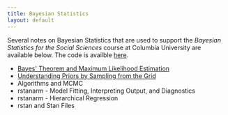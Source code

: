 ```yaml
---
title: Bayesian Statistics
layout: default
---
```


Several notes on Bayesian Statistics that are used to support the *Bayesian Statistics for the Social Sciences* course at Columbia University are available below. The code is availble [here](https://github.com/imadmali/bsss).  

* [Bayes' Theorem and Maximum Likelihood Estimation](/bayesian-statistics/bayes)  
* [Understanding Priors by Sampling from the Grid](/bayesian-statistics/priors)  
* Algorithms and MCMC
* rstanarm - Model Fitting, Interpreting Output, and Diagnostics
* rstanarm - Hierarchical Regression
* rstan and Stan Files
